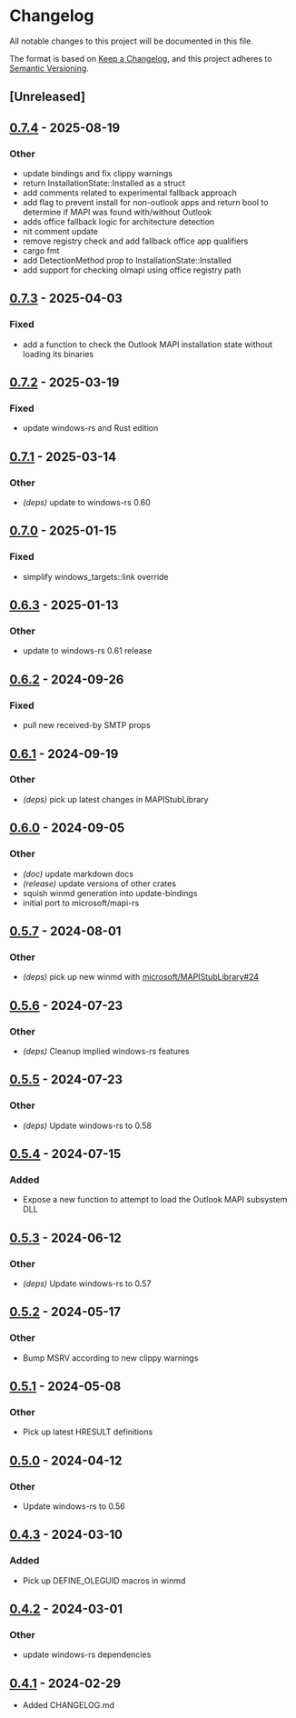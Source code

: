 # Changelog

All notable changes to this project will be documented in this file.

The format is based on [Keep a Changelog](https://keepachangelog.com/en/1.0.0/),
and this project adheres to [Semantic Versioning](https://semver.org/spec/v2.0.0.html).

## [Unreleased]

## [0.7.4](https://github.com/microsoft/mapi-rs/compare/outlook-mapi-sys-v0.7.3...outlook-mapi-sys-v0.7.4) - 2025-08-19

### Other

- update bindings and fix clippy warnings
- return InstallationState::Installed as a struct
- add comments related to experimental fallback approach
- add flag to prevent install for non-outlook apps and return bool to determine if MAPI was found with/without Outlook
- adds office fallback logic for architecture detection
- nit comment update
- remove registry check and add fallback office app qualifiers
- cargo fmt
- add DetectionMethod prop to InstallationState::Installed
- add support for checking olmapi using office registry path

## [0.7.3](https://github.com/microsoft/mapi-rs/compare/outlook-mapi-sys-v0.7.2...outlook-mapi-sys-v0.7.3) - 2025-04-03

### Fixed

- add a function to check the Outlook MAPI installation state without loading its binaries

## [0.7.2](https://github.com/microsoft/mapi-rs/compare/outlook-mapi-sys-v0.7.1...outlook-mapi-sys-v0.7.2) - 2025-03-19

### Fixed
- update windows-rs and Rust edition

## [0.7.1](https://github.com/microsoft/mapi-rs/compare/outlook-mapi-sys-v0.7.0...outlook-mapi-sys-v0.7.1) - 2025-03-14

### Other
- *(deps)* update to windows-rs 0.60

## [0.7.0](https://github.com/microsoft/mapi-rs/compare/outlook-mapi-sys-v0.6.3...outlook-mapi-sys-v0.7.0) - 2025-01-15

### Fixed

- simplify windows_targets::link override

## [0.6.3](https://github.com/microsoft/mapi-rs/compare/outlook-mapi-sys-v0.6.2...outlook-mapi-sys-v0.6.3) - 2025-01-13

### Other
- update to windows-rs 0.61 release

## [0.6.2](https://github.com/microsoft/mapi-rs/compare/outlook-mapi-sys-v0.6.1...outlook-mapi-sys-v0.6.2) - 2024-09-26

### Fixed
- pull new received-by SMTP props

## [0.6.1](https://github.com/microsoft/mapi-rs/compare/outlook-mapi-sys-v0.6.0...outlook-mapi-sys-v0.6.1) - 2024-09-19

### Other
- *(deps)* pick up latest changes in MAPIStubLibrary

## [0.6.0](https://github.com/microsoft/mapi-rs/compare/outlook-mapi-sys-v0.5.7...outlook-mapi-sys-v0.6.0) - 2024-09-05

### Other
- *(doc)* update markdown docs
- *(release)* update versions of other crates
- squish winmd generation into update-bindings
- initial port to microsoft/mapi-rs

## [0.5.7](https://github.com/wravery/mapi-rs/compare/outlook-mapi-sys-v0.5.6...outlook-mapi-sys-v0.5.7) - 2024-08-01

### Other
- *(deps)* pick up new winmd with [microsoft/MAPIStubLibrary#24](https://github.com/microsoft/MAPIStubLibrary/pull/24)

## [0.5.6](https://github.com/wravery/mapi-rs/compare/outlook-mapi-sys-v0.5.5...outlook-mapi-sys-v0.5.6) - 2024-07-23

### Other
- *(deps)* Cleanup implied windows-rs features

## [0.5.5](https://github.com/wravery/mapi-rs/compare/outlook-mapi-sys-v0.5.4...outlook-mapi-sys-v0.5.5) - 2024-07-23

### Other
- *(deps)* Update windows-rs to 0.58

## [0.5.4](https://github.com/wravery/mapi-rs/compare/outlook-mapi-sys-v0.5.3...outlook-mapi-sys-v0.5.4) - 2024-07-15

### Added
- Expose a new function to attempt to load the Outlook MAPI subsystem DLL

## [0.5.3](https://github.com/wravery/mapi-rs/compare/outlook-mapi-sys-v0.5.2...outlook-mapi-sys-v0.5.3) - 2024-06-12

### Other
- *(deps)* Update windows-rs to 0.57

## [0.5.2](https://github.com/wravery/mapi-rs/compare/outlook-mapi-sys-v0.5.1...outlook-mapi-sys-v0.5.2) - 2024-05-17

### Other
- Bump MSRV according to new clippy warnings

## [0.5.1](https://github.com/wravery/mapi-rs/compare/outlook-mapi-sys-v0.5.0...outlook-mapi-sys-v0.5.1) - 2024-05-08

### Other
- Pick up latest HRESULT definitions

## [0.5.0](https://github.com/wravery/mapi-rs/compare/outlook-mapi-sys-v0.4.3...outlook-mapi-sys-v0.5.0) - 2024-04-12

### Other
- Update windows-rs to 0.56

## [0.4.3](https://github.com/wravery/mapi-rs/compare/outlook-mapi-sys-v0.4.2...outlook-mapi-sys-v0.4.3) - 2024-03-10

### Added
- Pick up DEFINE_OLEGUID macros in winmd

## [0.4.2](https://github.com/wravery/mapi-rs/compare/outlook-mapi-sys-v0.4.1...outlook-mapi-sys-v0.4.2) - 2024-03-01

### Other
- update windows-rs dependencies

## [0.4.1](https://github.com/wravery/mapi-rs/compare/outlook-mapi-sys-v0.4.0...outlook-mapi-sys-v0.4.1) - 2024-02-29
- Added CHANGELOG.md
